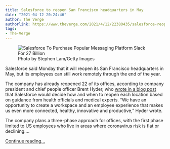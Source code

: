 ```yaml
---
title: Salesforce to reopen San Francisco headquarters in May
date: "2021-04-12 20:24:46"
author: The Verge
authorlink: https://www.theverge.com/2021/4/12/22380435/salesforce-reopen-san-francisco-headquarters-may-coronavirus-silicon-valley
tags:
- The-Verge
---
```

<figure>
      <img alt="Salesforce To Purchase Popular Messaging Platform Slack For 27 Billion" src="https://cdn.vox-cdn.com/thumbor/vxSAvzzmgXBHwydxCPNFUirCvGE=/0x0:3651x2434/1310x873/cdn.vox-cdn.com/uploads/chorus_image/image/69115150/1229897073.0.jpg" />
        <figcaption>Photo by Stephen Lam/Getty Images</figcaption>
    </figure>

  <p id="HQRLwA">Salesforce said Monday that it will reopen its San Francisco headquarters in May, but its employees can still work remotely through the end of the year. </p>
<p id="Yu41GY">The company has already reopened 22 of its offices, according to company president and chief people officer Brent Hyder, who <a href="https://www.salesforce.com/news/stories/global-return-to-the-office-the-salesforce-approach/">wrote in a blog post</a> that Salesforce would decide how and when to reopen each location based on guidance from health officials and medical experts. “We have an opportunity to create a workspace and an employee experience that makes us even more connected, healthy, innovative and productive,” Hyder wrote.</p>
<p id="Z5EPiI">The company plans a three-phase approach for offices, with the first phase limited to US employees who live in areas where coronavirus risk is flat or declining....</p>
  <p>
    <a href="https://www.theverge.com/2021/4/12/22380435/salesforce-reopen-san-francisco-headquarters-may-coronavirus-silicon-valley">Continue reading&hellip;</a>
  </p>